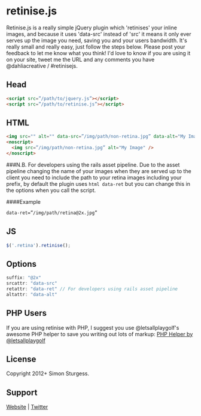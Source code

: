 # retinise.js

Retinise.js is a really simple jQuery plugin which 'retinises' your inline images, and because it uses 'data-src' instead of 'src' it means it only ever serves up the image you need, saving you and your users bandwidth. It's really small and really easy, just follow the steps below.
Please post your feedback to let me know what you think! I'd love to know if you are using it on your site, tweet me the URL and any comments you have @dahliacreative / #retinisejs.


## Head
```html
<script src=”/path/to/jquery.js”></script>
<script src=”/path/to/retinise.js”></script>
```

## HTML
```html
<img src="" alt="" data-src=”/img/path/non-retina.jpg” data-alt="My Image" class=”retina” />
<noscript>
  <img src=”/img/path/non-retina.jpg” alt="My Image" />
</noscript>
```
###N.B. For developers using the rails asset pipeline.
Due to the asset pipeline changing the name of your images when they are served up to the client you need to include the path to your retina images including your prefix, by default the plugin uses ```html data-ret``` but you can change this in the options when you call the script.

####Example
```html
data-ret=”/img/path/retina@2x.jpg”
```

## JS
```js
$('.retina').retinise();
```

## Options
```js
suffix: "@2x"
srcattr: "data-src"
retattr: "data-ret" // For developers using rails asset pipeline
altattr: "data-alt"
```

## PHP Users

If you are using retinise with PHP, I suggest you use @letsallplaygolf's awesome PHP helper to save you writing out lots of markup:
[PHP Helper by @letsallplaygolf](https://github.com/letsallplaygolf/retinise.js---Simple-PHP-Helper)

## License

Copyright 2012+ Simon Sturgess.

## Support

[Website](http://www.dahliacreative.com/retinisejs/) | 
[Twitter](http://www.twitter.com/dahliacreative)
